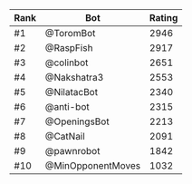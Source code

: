 Rank|Bot|Rating
---|---|---
#1|@ToromBot|2946
#2|@RaspFish|2917
#3|@colinbot|2651
#4|@Nakshatra3|2553
#5|@NilatacBot|2340
#6|@anti-bot|2315
#7|@OpeningsBot|2213
#8|@CatNail|2091
#9|@pawnrobot|1842
#10|@MinOpponentMoves|1032
